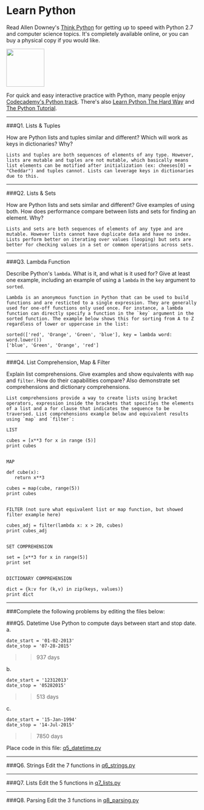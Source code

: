 # Learn Python

Read Allen Downey's [Think Python](http://www.greenteapress.com/thinkpython/) for getting up to speed with Python 2.7 and computer science topics. It's completely available online, or you can buy a physical copy if you would like.

<a href="http://www.greenteapress.com/thinkpython/"><img src="img/think_python.png" style="width: 100px;" target="_blank"></a>

For quick and easy interactive practice with Python, many people enjoy [Codecademy's Python track](http://www.codecademy.com/en/tracks/python). There's also [Learn Python The Hard Way](http://learnpythonthehardway.org/book/) and [The Python Tutorial](https://docs.python.org/2/tutorial/).

---

###Q1. Lists &amp; Tuples

How are Python lists and tuples similar and different? Which will work as keys in dictionaries? Why?
```
Lists and tuples are both sequences of elements of any type. However, lists are mutable and tuples are not mutable, which basically means list elements can be motified after initialization (ex: cheeses[0] = "Cheddar") and tuples cannot. Lists can leverage keys in dictionaries due to this.
```
---

###Q2. Lists &amp; Sets

How are Python lists and sets similar and different? Give examples of using both. How does performance compare between lists and sets for finding an element. Why?
```
Lists and sets are both sequences of elements of any type and are mutable. However lists cannot have duplicate data and have no index. Lists perform better on iterating over values (looping) but sets are better for checking values in a set or common operations across sets.
```
---

###Q3. Lambda Function

Describe Python's `lambda`. What is it, and what is it used for? Give at least one example, including an example of using a `lambda` in the `key` argument to `sorted`.
```
Lambda is an anonymous function in Python that can be used to build functions and are resticted to a single expression. They are generally used for one-off functions only used once. For instance, a lambda function can directly specify a function in the `key` argument in the sorted function. The example below shows this for sorting from A to Z regardless of lower or uppercase in the list:

sorted(['red', 'Orange', 'Green', 'blue'], key = lambda word: word.lower())
['blue', 'Green', 'Orange', 'red']
```
---

###Q4. List Comprehension, Map &amp; Filter

Explain list comprehensions. Give examples and show equivalents with `map` and `filter`. How do their capabilities compare? Also demonstrate set comprehensions and dictionary comprehensions.
```
List comprehensions provide a way to create lists using bracket operators, expression inside the brackets that specifies the elements of a list and a for clause that indicates the sequence to be traversed. List comprehensions example below and equivalent results using `map` and `filter`:

LIST

cubes = [x**3 for x in range (5)]
print cubes


MAP

def cube(x):
   return x**3

cubes = map(cube, range(5))
print cubes


FILTER (not sure what equivalent list or map function, but showed filter example here)

cubes_adj = filter(lambda x: x > 20, cubes)
print cubes_adj


SET COMPREHENSION

set = [x**3 for x in range(5)]
print set


DICTIONARY COMPREHENSION

dict = {k:v for (k,v) in zip(keys, values)}
print dict
```

---

###Complete the following problems by editing the files below:

###Q5. Datetime
Use Python to compute days between start and stop date.   
a.  

```
date_start = '01-02-2013'    
date_stop = '07-28-2015'
```
>> 937 days

b.  
```
date_start = '12312013'  
date_stop = '05282015'  
```
>> 513 days 

c. 
```
date_start = '15-Jan-1994'      
date_stop = '14-Jul-2015'  
```
>> 7850 days

Place code in this file: [q5_datetime.py](python/q5_datetime.py)

---

###Q6. Strings
Edit the 7 functions in [q6_strings.py](python/q6_strings.py)

---

###Q7. Lists
Edit the 5 functions in [q7_lists.py](python/q7_lists.py)

---

###Q8. Parsing
Edit the 3 functions in [q8_parsing.py](python/q8_parsing.py)





